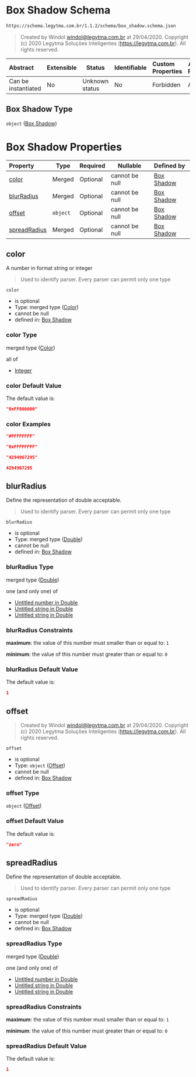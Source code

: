 # Box Shadow Schema

```txt
https://schema.legytma.com.br/1.1.2/schema/box_shadow.schema.json
```




> Created by Windol [windol@legytma.com.br](mailto:windol@legytma.com.br) at 29/04/2020.
> Copyright (c) 2020 Legytma Soluções Inteligentes (<https://legytma.com.br>). All rights reserved.
>

| Abstract            | Extensible | Status         | Identifiable | Custom Properties | Additional Properties | Access Restrictions | Defined In                                                                        |
| :------------------ | ---------- | -------------- | ------------ | :---------------- | --------------------- | ------------------- | --------------------------------------------------------------------------------- |
| Can be instantiated | No         | Unknown status | No           | Forbidden         | Allowed               | none                | [box_shadow.schema.json](../schema/box_shadow.schema.json) |

## Box Shadow Type

`object` ([Box Shadow](box_shadow.md))

# Box Shadow Properties

| Property                      | Type     | Required | Nullable       | Defined by                                                                                                                                     |
| :---------------------------- | -------- | -------- | -------------- | :--------------------------------------------------------------------------------------------------------------------------------------------- |
| [color](#color)               | Merged   | Optional | cannot be null | [Box Shadow](app_bar_theme-properties-color.md)          |
| [blurRadius](#blurRadius)     | Merged   | Optional | cannot be null | [Box Shadow](app_bar_theme-properties-double.md)   |
| [offset](#offset)             | `object` | Optional | cannot be null | [Box Shadow](box_shadow-properties-offset.md)          |
| [spreadRadius](#spreadRadius) | Merged   | Optional | cannot be null | [Box Shadow](app_bar_theme-properties-double.md) |

## color

A number in format string or integer


> Used to identify parser. Every parser can permit only one type
>

`color`

-   is optional
-   Type: merged type ([Color](app_bar_theme-properties-color.md))
-   cannot be null
-   defined in: [Box Shadow](app_bar_theme-properties-color.md)

### color Type

merged type ([Color](app_bar_theme-properties-color.md))

all of

-   [Integer](color-allof-integer.md)

### color Default Value

The default value is:

```json
"0xFF000000"
```

### color Examples

```json
"#FFFFFFFF"
```

```json
"0xFFFFFFFF"
```

```json
"4294967295"
```

```json
4294967295
```

## blurRadius

Define the representation of double acceptable.


> Used to identify parser. Every parser can permit only one type
>

`blurRadius`

-   is optional
-   Type: merged type ([Double](app_bar_theme-properties-double.md))
-   cannot be null
-   defined in: [Box Shadow](app_bar_theme-properties-double.md)

### blurRadius Type

merged type ([Double](app_bar_theme-properties-double.md))

one (and only one) of

-   [Untitled number in Double](double-oneof-0.md)
-   [Untitled string in Double](double-oneof-1.md)
-   [Untitled string in Double](double-oneof-2.md)

### blurRadius Constraints

**maximum**: the value of this number must smaller than or equal to: `1`

**minimum**: the value of this number must greater than or equal to: `0`

### blurRadius Default Value

The default value is:

```json
1
```

## offset




> Created by Windol [windol@legytma.com.br](mailto:windol@legytma.com.br) at 29/04/2020.
> Copyright (c) 2020 Legytma Soluções Inteligentes (<https://legytma.com.br>). All rights reserved.
>

`offset`

-   is optional
-   Type: `object` ([Offset](box_shadow-properties-offset.md))
-   cannot be null
-   defined in: [Box Shadow](box_shadow-properties-offset.md)

### offset Type

`object` ([Offset](box_shadow-properties-offset.md))

### offset Default Value

The default value is:

```json
"zero"
```

## spreadRadius

Define the representation of double acceptable.


> Used to identify parser. Every parser can permit only one type
>

`spreadRadius`

-   is optional
-   Type: merged type ([Double](app_bar_theme-properties-double.md))
-   cannot be null
-   defined in: [Box Shadow](app_bar_theme-properties-double.md)

### spreadRadius Type

merged type ([Double](app_bar_theme-properties-double.md))

one (and only one) of

-   [Untitled number in Double](double-oneof-0.md)
-   [Untitled string in Double](double-oneof-1.md)
-   [Untitled string in Double](double-oneof-2.md)

### spreadRadius Constraints

**maximum**: the value of this number must smaller than or equal to: `1`

**minimum**: the value of this number must greater than or equal to: `0`

### spreadRadius Default Value

The default value is:

```json
1
```
